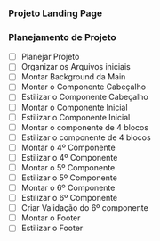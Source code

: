 ### Projeto Landing Page

### Planejamento de Projeto

- [ ] Planejar Projeto
- [ ] Organizar os Arquivos iniciais
- [ ] Montar Background da Main
- [ ] Montar o Componente Cabeçalho 
- [ ] Estilizar o Componente Cabeçalho 
- [ ] Montar o Componente Inicial 
- [ ] Estilizar o Componente Inicial 
- [ ] Montar o componente de 4 blocos
- [ ] Estilizar o componente de 4 blocos
- [ ] Montar o 4º Componente
- [ ] Estilizar o 4º Componente
- [ ] Montar o 5º Componente
- [ ] Estilizar o 5º Componente
- [ ] Montar o 6º Componente
- [ ] Estilizar o 6º Componente
- [ ] Criar Validação do 6º componente
- [ ] Montar o Footer
- [ ] Estilizar o Footer
